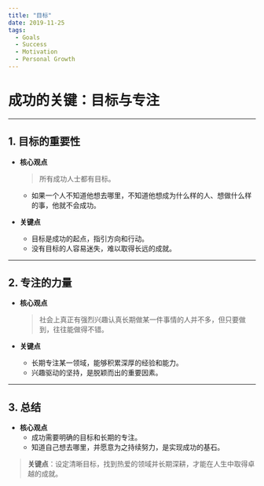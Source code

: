 ```yaml
---
title: "目标"
date: 2019-11-25
tags:
  - Goals
  - Success
  - Motivation
  - Personal Growth
---
```


# 成功的关键：目标与专注

---

## **1. 目标的重要性**

- **核心观点**  
  > 所有成功人士都有目标。  
  - 如果一个人不知道他想去哪里，不知道他想成为什么样的人、想做什么样的事，他就不会成功。  

- **关键点**  
  - 目标是成功的起点，指引方向和行动。  
  - 没有目标的人容易迷失，难以取得长远的成就。  

---

## **2. 专注的力量**

- **核心观点**  
  > 社会上真正有强烈兴趣认真长期做某一件事情的人并不多，但只要做到，往往能做得不错。  

- **关键点**  
  - 长期专注某一领域，能够积累深厚的经验和能力。  
  - 兴趣驱动的坚持，是脱颖而出的重要因素。  

---

## **3. 总结**

- **核心观点**  
  - 成功需要明确的目标和长期的专注。  
  - 知道自己想去哪里，并愿意为之持续努力，是实现成功的基石。  

> **关键点**：设定清晰目标，找到热爱的领域并长期深耕，才能在人生中取得卓越的成就。
